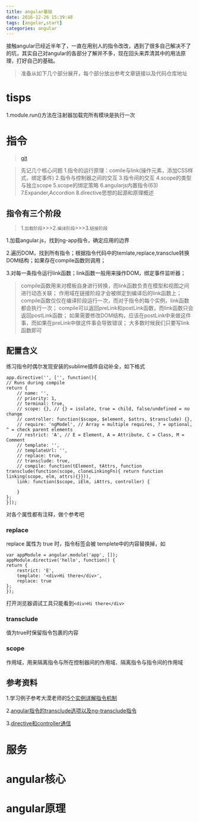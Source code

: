 ```yaml
---
title: angular基础
date: 2016-12-26 15:39:48
tags: [angular,start]
categories: angular 
---
```

接触angular已经近半年了，一直在用别人的指令改改，遇到了很多自己解决不了的坑，其实自己对angular的各部分了解并不多，现在回头来弄清其中的用法原理，打好自己的基础。
<!--more-->

> 准备从如下几个部分展开，每个部分放出参考文章链接以及代码仓库地址

# tisps #

1.module.run()方法在注射器加载完所有模块是执行一次

# 指令 #

>[git](https://github.com/snowyYU/angularPractice)

>先记几个核心问题
>1.指令的运行原理：comile与link(操作元素，添加CSS样式，绑定事件)
>2.指令与控制器之间的交互
>3.指令间的交互
>4.scope的类型与独立scope
>5.scope的绑定策略
>6.angularjs内置指令(63)
>7.Expander,Accordion
>8.directive思想的起源和原理概述

## 指令有三个阶段  ##

>1.`加载阶段`>>>2.`编译阶段`>>>3.`链接阶段`

1.加载angular.js，找到ng-app指令，确定应用的边界

2.遍历DOM，找到所有指令；根据指令代码中的temlate,replace,transclue转换DOM结构；如果存在compile函数则调用；

3.对每一条指令运行link函数；link函数一般用来操作DOM，绑定事件监听器；

>compile函数用来对模板自身进行转换，而link函数负责在模型和视图之间进行动态关联；
作用域在链接阶段才会被绑定到编译后的link函数上；
compile函数仅仅在编译阶段运行一次，而对于指令的每个实例，link函数都会执行一次；
compile可以返回preLink和postLink函数，而link函数只会返回postLink函数；
如果需要修改DOM结构，应该在postLink中来做这件事，而如果在preLink中做这件事会导致错误；
大多数时候我们只要写link函数即可  

## 配置含义 ##
练习指令时偶尔发现安装的sublime插件自动补全，如下格式

    app.directive('', ['', function(){
    // Runs during compile
    return {
        // name: '',
        // priority: 1,
        // terminal: true,
        // scope: {}, // {} = isolate, true = child, false/undefined = no change
        // controller: function($scope, $element, $attrs, $transclude) {},
        // require: 'ngModel', // Array = multiple requires, ? = optional, ^ = check parent elements
        // restrict: 'A', // E = Element, A = Attribute, C = Class, M = Comment
        // template: '',
        // templateUrl: '',
        // replace: true,
        // transclude: true,
        // compile: function(tElement, tAttrs, function transclude(function(scope, cloneLinkingFn){ return function linking(scope, elm, attrs){}})),
        link: function($scope, iElm, iAttrs, controller) {
            
        }
    };
    }]);

对各个属性都有注释，做个参考吧

### replace ###
replace 属性为 true 时，指令标签会被 templete中的内容替换掉，如

    var appModule = angular.module('app', []);
    appModule.directive('hello', function() {
    return {
        restrict: 'E',
        template: '<div>Hi there</div>',
        replace: true
    };
    });

打开浏览器调试工具只能看到`<div>Hi there</div>`

### transclude ###
值为true时保留指令包裹的内容

### scope ###
作用域，用来隔离指令与所在控制器间的作用域、隔离指令与指令间的作用域


## 参考资料 ##

1.学习例子参考大漠老师的[5个实例详解指令机制](http://damoqiongqiu.iteye.com/blog/1917971)

2.[angular指令的transclude选项以及ng-transclude指令](https://segmentfault.com/a/1190000004586636)

3.[directive和controller通信](http://www.tuicool.com/articles/aAveEj)

# 服务 #
# angular核心 #
# angular原理 #




